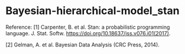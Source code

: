 # Bayesian-hierarchical-model_stan
Reference:
[1] Carpenter, B. et al. Stan: a probabilistic programming language. J. Stat. Softw. https://doi.org/10.18637/jss.v076.i01(2017).


[2] Gelman, A. et al. Bayesian Data Analysis (CRC Press, 2014).
